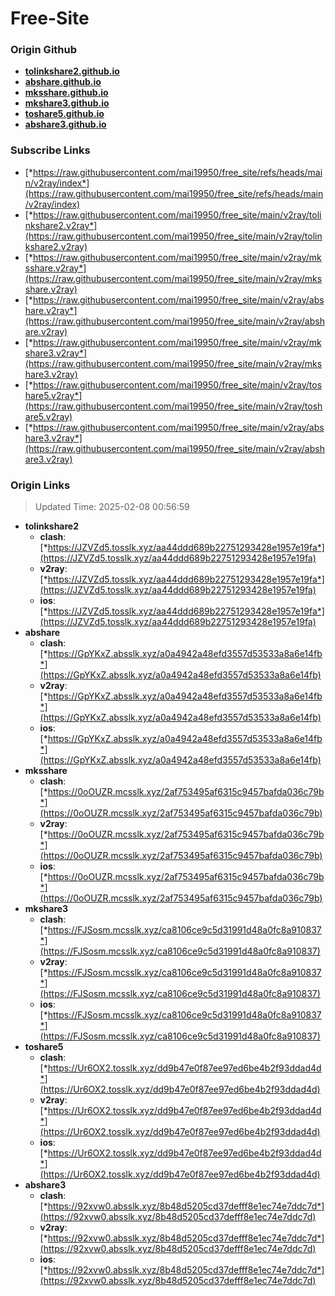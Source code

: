 # Free-Site

### Origin Github

- [**tolinkshare2.github.io**](https://github.com/tolinkshare2/tolinkshare2.github.io)
- [**abshare.github.io**](https://github.com/abshare/abshare.github.io)
- [**mksshare.github.io**](https://github.com/mksshare/mksshare.github.io)
- [**mkshare3.github.io**](https://github.com/mkshare3/mkshare3.github.io)
- [**toshare5.github.io**](https://github.com/toshare5/toshare5.github.io)
- [**abshare3.github.io**](https://github.com/abshare3/abshare3.github.io)

### Subscribe Links

- [*https://raw.githubusercontent.com/mai19950/free_site/refs/heads/main/v2ray/index*](https://raw.githubusercontent.com/mai19950/free_site/refs/heads/main/v2ray/index)
- [*https://raw.githubusercontent.com/mai19950/free_site/main/v2ray/tolinkshare2.v2ray*](https://raw.githubusercontent.com/mai19950/free_site/main/v2ray/tolinkshare2.v2ray)
- [*https://raw.githubusercontent.com/mai19950/free_site/main/v2ray/mksshare.v2ray*](https://raw.githubusercontent.com/mai19950/free_site/main/v2ray/mksshare.v2ray)
- [*https://raw.githubusercontent.com/mai19950/free_site/main/v2ray/abshare.v2ray*](https://raw.githubusercontent.com/mai19950/free_site/main/v2ray/abshare.v2ray)
- [*https://raw.githubusercontent.com/mai19950/free_site/main/v2ray/mkshare3.v2ray*](https://raw.githubusercontent.com/mai19950/free_site/main/v2ray/mkshare3.v2ray)
- [*https://raw.githubusercontent.com/mai19950/free_site/main/v2ray/toshare5.v2ray*](https://raw.githubusercontent.com/mai19950/free_site/main/v2ray/toshare5.v2ray)
- [*https://raw.githubusercontent.com/mai19950/free_site/main/v2ray/abshare3.v2ray*](https://raw.githubusercontent.com/mai19950/free_site/main/v2ray/abshare3.v2ray)

### Origin Links

> Updated Time: 2025-02-08 00:56:59

- **tolinkshare2**
  - **clash**: [*https://JZVZd5.tosslk.xyz/aa44ddd689b22751293428e1957e19fa*](https://JZVZd5.tosslk.xyz/aa44ddd689b22751293428e1957e19fa)
  - **v2ray**: [*https://JZVZd5.tosslk.xyz/aa44ddd689b22751293428e1957e19fa*](https://JZVZd5.tosslk.xyz/aa44ddd689b22751293428e1957e19fa)
  - **ios**: [*https://JZVZd5.tosslk.xyz/aa44ddd689b22751293428e1957e19fa*](https://JZVZd5.tosslk.xyz/aa44ddd689b22751293428e1957e19fa)
- **abshare**
  - **clash**: [*https://GpYKxZ.absslk.xyz/a0a4942a48efd3557d53533a8a6e14fb*](https://GpYKxZ.absslk.xyz/a0a4942a48efd3557d53533a8a6e14fb)
  - **v2ray**: [*https://GpYKxZ.absslk.xyz/a0a4942a48efd3557d53533a8a6e14fb*](https://GpYKxZ.absslk.xyz/a0a4942a48efd3557d53533a8a6e14fb)
  - **ios**: [*https://GpYKxZ.absslk.xyz/a0a4942a48efd3557d53533a8a6e14fb*](https://GpYKxZ.absslk.xyz/a0a4942a48efd3557d53533a8a6e14fb)
- **mksshare**
  - **clash**: [*https://0oOUZR.mcsslk.xyz/2af753495af6315c9457bafda036c79b*](https://0oOUZR.mcsslk.xyz/2af753495af6315c9457bafda036c79b)
  - **v2ray**: [*https://0oOUZR.mcsslk.xyz/2af753495af6315c9457bafda036c79b*](https://0oOUZR.mcsslk.xyz/2af753495af6315c9457bafda036c79b)
  - **ios**: [*https://0oOUZR.mcsslk.xyz/2af753495af6315c9457bafda036c79b*](https://0oOUZR.mcsslk.xyz/2af753495af6315c9457bafda036c79b)
- **mkshare3**
  - **clash**: [*https://FJSosm.mcsslk.xyz/ca8106ce9c5d31991d48a0fc8a910837*](https://FJSosm.mcsslk.xyz/ca8106ce9c5d31991d48a0fc8a910837)
  - **v2ray**: [*https://FJSosm.mcsslk.xyz/ca8106ce9c5d31991d48a0fc8a910837*](https://FJSosm.mcsslk.xyz/ca8106ce9c5d31991d48a0fc8a910837)
  - **ios**: [*https://FJSosm.mcsslk.xyz/ca8106ce9c5d31991d48a0fc8a910837*](https://FJSosm.mcsslk.xyz/ca8106ce9c5d31991d48a0fc8a910837)
- **toshare5**
  - **clash**: [*https://Ur6OX2.tosslk.xyz/dd9b47e0f87ee97ed6be4b2f93ddad4d*](https://Ur6OX2.tosslk.xyz/dd9b47e0f87ee97ed6be4b2f93ddad4d)
  - **v2ray**: [*https://Ur6OX2.tosslk.xyz/dd9b47e0f87ee97ed6be4b2f93ddad4d*](https://Ur6OX2.tosslk.xyz/dd9b47e0f87ee97ed6be4b2f93ddad4d)
  - **ios**: [*https://Ur6OX2.tosslk.xyz/dd9b47e0f87ee97ed6be4b2f93ddad4d*](https://Ur6OX2.tosslk.xyz/dd9b47e0f87ee97ed6be4b2f93ddad4d)
- **abshare3**
  - **clash**: [*https://92xvw0.absslk.xyz/8b48d5205cd37defff8e1ec74e7ddc7d*](https://92xvw0.absslk.xyz/8b48d5205cd37defff8e1ec74e7ddc7d)
  - **v2ray**: [*https://92xvw0.absslk.xyz/8b48d5205cd37defff8e1ec74e7ddc7d*](https://92xvw0.absslk.xyz/8b48d5205cd37defff8e1ec74e7ddc7d)
  - **ios**: [*https://92xvw0.absslk.xyz/8b48d5205cd37defff8e1ec74e7ddc7d*](https://92xvw0.absslk.xyz/8b48d5205cd37defff8e1ec74e7ddc7d)
